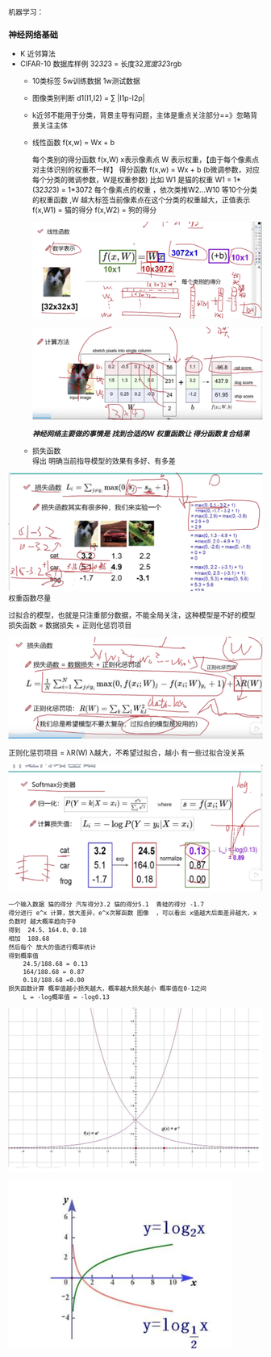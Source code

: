 






机器学习：


 ### 神经网络基础

- K 近邻算法
- CIFAR-10 数据库样例  32*32*3  = 长度32*宽度32*3rgb
  - 10类标签  5w训练数据  1w测试数据
  - 图像类别判断  d1(I1,I2) = ∑ |I1p-I2p|
  - k近邻不能用于分类，背景主导有问题，主体是重点关注部分==》忽略背景关注主体
  - 线性函数  f(x,w) =  Wx + b 

    每个类别的得分函数  f(x,W)  x表示像素点 W 表示权重，【由于每个像素点对主体识别的权重不一样】
     得分函数 f(x,w) =  Wx + b  (b微调参数，对应每个分类的微调参数，W是权重参数)
      比如 W1 是猫的权重  W1 = 1*(32*32*3) = 1*3072 每个像素点的权重  ，依次类推W2...W10 等10个分类的权重函数 ,W 越大标签当前像素点在这个分类的权重越大，正值表示 
       f(x,W1) = 猫的得分
       f(x,W2) = 狗的得分 

       ![Alt text](./images/image.png)

       ![Alt text](./images/image-1.png)

       ***神经网络主要做的事情是 找到合适的W 权重函数让 得分函数复合结果***

  - 损失函数     
    得出 明确当前指导模型的效果有多好、有多差

![Alt text](./images/image-sshs.png)
权重函数尽量

过拟合的模型，也就是只注重部分数据，不能全局关注，这种模型是不好的模型
损失函数 =   数据损失 +  正则化惩罚项目


![Alt text](image.png)

正则化惩罚项目 = λR(W)  λ越大，不希望过拟合，越小 有一些过拟合没关系 




![Alt text](image-1.png)



```
一个输入数据 猫的得分 汽车得分3.2 猫的得分5.1  青蛙的得分 -1.7
得分进行 e^x 计算，放大差异，e^x次幂函数 图像  ，可以看出 x值越大后面差异越大，x 负数时 越大概率趋向于0 
得到  24.5、164.0、0.18 
相加  188.68
然后每个 放大的值进行概率统计
得到概率值  
    24.5/188.68 = 0.13 
    164/188.68 = 0.87
    0.18/188.68 =0.00 
损失函数计算 概率值越小损失越大，概率越大损失越小 概率值在0-1之间
    L = -log概率值 = -log0.13 
```

![Alt text](image-2.png)

![Alt text](image-3.png)